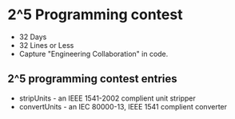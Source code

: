 # 2^5 Programming contest

* 32 Days
* 32 Lines or Less
* Capture "Engineering Collaboration" in code.

## 2^5 programming contest entries

- stripUnits - an IEEE 1541-2002 complient unit stripper
- convertUnits - an  IEC 80000-13, IEEE 1541 complient converter
